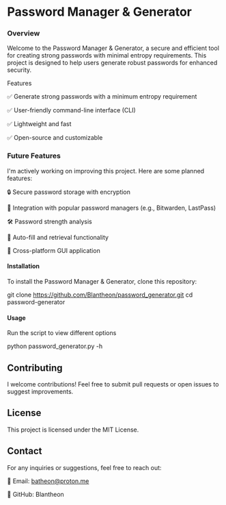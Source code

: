 # Password Manager & Generator

### Overview

Welcome to the Password Manager & Generator, a secure and efficient tool for creating strong passwords with minimal entropy requirements. This project is designed to help users generate robust passwords for enhanced security.

Features

✅ Generate strong passwords with a minimum entropy requirement

✅ User-friendly command-line interface (CLI)

✅ Lightweight and fast

✅ Open-source and customizable

### Future Features

I'm actively working on improving this project. Here are some planned features:

🔒 Secure password storage with encryption

🔑 Integration with popular password managers (e.g., Bitwarden, LastPass)

🛠️ Password strength analysis

🔄 Auto-fill and retrieval functionality

📱 Cross-platform GUI application

#### Installation

To install the Password Manager & Generator, clone this repository:

git clone https://github.com/Blantheon/password_generator.git cd password-generator

#### Usage

Run the script to view different options

python password_generator.py -h

## Contributing

I welcome contributions! Feel free to submit pull requests or open issues to suggest improvements.

## License

This project is licensed under the MIT License.

## Contact

For any inquiries or suggestions, feel free to reach out:

📧 Email: batheon@proton.me

🐙 GitHub: Blantheon
